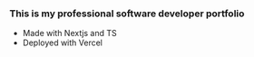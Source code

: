 ### This is my professional software developer portfolio

- Made with Nextjs and TS
- Deployed with Vercel
